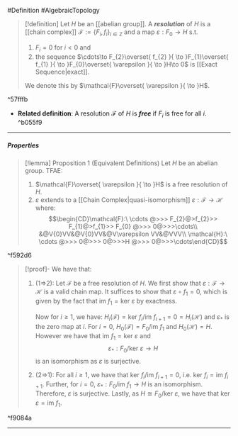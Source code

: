 #Definition #AlgebraicTopology 

> [!definition]
> Let $H$ be an [[abelian group]]. A ***resolution*** of $H$ is a [[chain complex]] $\mathcal{F}:=\{ F_{i} ,f_{i}\}_{i\in\mathbb{Z}}$ and a map $\varepsilon:F_{0}\to H$ s.t. 
> 1. $F_{i}=0$ for $i<0$ and
> 2. the sequence $\cdots\to F_{2}\overset{ f_{2} }{ \to }F_{1}\overset{ f_{1} }{ \to }F_{0}\overset{ \varepsilon }{ \to }H\to 0$ is [[Exact Sequence|exact]].
> 
> We denote this by $\mathcal{F}\overset{ \varepsilon }{ \to }H$.

^57fffb

- **Related definition**: A resolution $\mathcal{F}$ of $H$ is ***free*** if $F_{i}$ is free for all $i$. ^b055f9
---
##### Properties

> [!lemma] Proposition 1 (Equivalent Definitions)
> Let $H$ be an abelian group. TFAE:
> 1. $\mathcal{F}\overset{ \varepsilon }{ \to }H$ is a free resolution of $H$.
> 2. $\varepsilon$ extends to a [[Chain Complex|quasi-isomorphism]] $\varepsilon:\mathcal{F}\to \mathcal{H}$ where: $$\begin{CD}\mathcal{F}:\ \cdots @>>> F_{2}@>f_{2}>> F_{1}@>f_{1}>> F_{0} @>>> 0@>>>\cdots\\ &@V{0}VV&@V{0}VV&@V\varepsilon VV&@VVV\\ \mathcal{H}:\ \cdots @>>> 0@>>> 0@>>>H @>>> 0@>>>\cdots\end{CD}$$

^f592d6

> [!proof]-
> We have that:
> 1. (1=>2): Let $\mathcal{F}$ be a free resolution of $H$. We first show that $\varepsilon:\mathcal{F}\to \mathcal{H}$ is a valid chain map. It suffices to show that $\varepsilon \circ f_{1}= 0$, which is given by the fact that $\text{im }f_{1}=\text{ker }\varepsilon$ by exactness. 
>    
>    Now for $i\geq 1$, we have: $H_{i}(\mathcal{F})=\text{ker }f_{i} / \text{im } f_{i+1}=0=H_{i}(\mathcal{H})$ and $\varepsilon_{*}$ is the zero map at $i$. For $i=0$, $H_{0}(\mathcal{F})=F_{0} / \text{im }f_{1}$ and $H_{0}(\mathcal{H})=H$. However we have that $\text{im } f_{1}=\text{ker }\varepsilon$ and $$\varepsilon_{*}:F_{0} / \text{ker } \varepsilon\to H$$ is an isomorphism as $\varepsilon$ is surjective. 
> 2. (2=>1): For all $i\geq 1$, we have that $\text{ker }f_{i} / \text{im }f_{i+1}= 0$, i.e. $\text{ker }f_{i} = \text{im }f_{i+1}$. Further, for $i=0$, $\varepsilon_{*}:F_{0} / \text{im }f_{1}\to H$ is an isomorphism. Therefore, $\varepsilon$ is surjective. Lastly, as $H\cong F_{0} / \text{ker }\varepsilon$, we have that $\text{ker }\varepsilon = \text{im }f_{1}$. 

^f9084a

---
